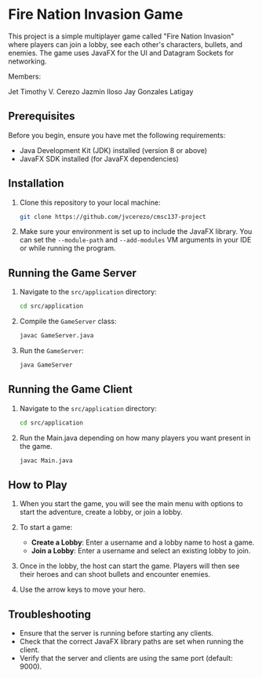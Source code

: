 # Fire Nation Invasion Game

This project is a simple multiplayer game called "Fire Nation Invasion" where players can join a lobby, see each other's characters, bullets, and enemies. The game uses JavaFX for the UI and Datagram Sockets for networking.

Members:

Jet Timothy V. Cerezo
Jazmin Iloso
Jay Gonzales Latigay

## Prerequisites

Before you begin, ensure you have met the following requirements:

- Java Development Kit (JDK) installed (version 8 or above)
- JavaFX SDK installed (for JavaFX dependencies)

## Installation

1. Clone this repository to your local machine:
    ```bash
    git clone https://github.com/jvcerezo/cmsc137-project
    ```
2. Make sure your environment is set up to include the JavaFX library. You can set the `--module-path` and `--add-modules` VM arguments in your IDE or while running the program.

## Running the Game Server

1. Navigate to the `src/application` directory:
    ```bash
    cd src/application
    ```

2. Compile the `GameServer` class:
    ```bash
    javac GameServer.java
    ```

3. Run the `GameServer`:
    ```bash
    java GameServer
    ```

## Running the Game Client

1. Navigate to the `src/application` directory:
    ```bash
    cd src/application
    ```

2. Run the Main.java depending on how many players you want present in the game. 
    ```bash
    javac Main.java
    ```

## How to Play

1. When you start the game, you will see the main menu with options to start the adventure, create a lobby, or join a lobby.

2. To start a game:
    - **Create a Lobby**: Enter a username and a lobby name to host a game.
    - **Join a Lobby**: Enter a username and select an existing lobby to join.

3. Once in the lobby, the host can start the game. Players will then see their heroes and can shoot bullets and encounter enemies.

4. Use the arrow keys to move your hero.

## Troubleshooting

- Ensure that the server is running before starting any clients.
- Check that the correct JavaFX library paths are set when running the client.
- Verify that the server and clients are using the same port (default: 9000).

